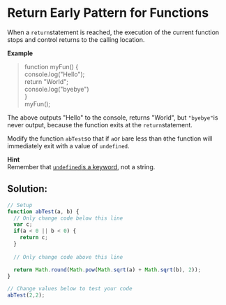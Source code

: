 # Return Early Pattern for Functions

When a `return`statement is reached, the execution of the current function stops and control returns to the calling location.

**Example**

> function myFun\(\) {  
>   console.log\("Hello"\);  
>   return "World";  
>   console.log\("byebye"\)  
> }  
> myFun\(\);

The above outputs "Hello" to the console, returns "World", but `"byebye"`is never output, because the function exits at the `return`statement.

Modify the function `abTest`so that if `a`or `b`are less than `0`the function will immediately exit with a value of `undefined`.

**Hint**  
Remember that [`undefined`is a keyword](http://www.freecodecamp.org/challenges/understanding-uninitialized-variables), not a string.

## Solution:

```javascript
// Setup
function abTest(a, b) {
  // Only change code below this line
  var c;
  if(a < 0 || b < 0) {
    return c;
  }
  
  // Only change code above this line

  return Math.round(Math.pow(Math.sqrt(a) + Math.sqrt(b), 2));
}

// Change values below to test your code
abTest(2,2);
```

